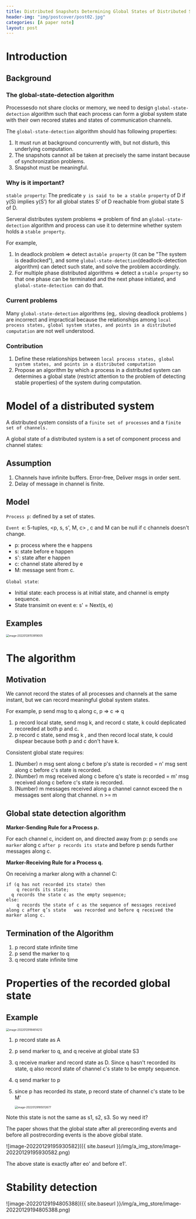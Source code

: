 ```yaml
---
title: Distributed Snapshots Determining Global States of Distributed Systems
header-img: "img/postcover/post02.jpg"
categories: [A paper note]
layout: post
---
```


# Introduction

## Background

### The global-state-detection algorithm

Processesdo not share clocks or memory, we need to design `global-state-detection` algorithm such that each process can form a global system state with their own recored states and states of communication channels.

The `global-state-detection` algorithm should has following properties:

1. It must run at background concurrently with, but not disturb, this underlying computation.
2. The snapshots cannot all be taken at precisely the same instant because of synchronization problems.
3. Snapshot must be meaningful.

### Why is it important?

`stable property`: The predicate `y is said to be a stable property` of D if y(S) implies y(S’) for all global states S’ of D reachable from global state S of D.

Serveral distributes system problems => problem of find an `global-state-detection` algorithm and process can use it to determine whether system holds a `stable property`. 

For example, 

1. In deadlock problem => detect a`stable property` (it can be "The system is deadlocked"), and some `global-state-detection`(deadlock-detection algorithm) can detect such state, and solve the problem accordingly.
2. For multiple phase distributed algorithms => detect a `stable property` so that one phase can be terminated and the next phase initiated, and `global-state-detection `can do that.

### Current problems

Many `global-state-detection` algorithms (eg,. sloving deadlock problems ) are incorrect and impractical because the relationships among `local process states, global system states, and points in a distributed computation` are not well understood.

### Contribution

1. Define these relationships between `local process states, global system states, and points in a distributed computation`
2. Propose an algorithm by which a process in a distributed system can determines a global state (restrict attention to the problem of detecting stable properties) of the system during computation.

# Model of a distributed system

A distributed system consists of a `finite set of processes` and a `finite set of channels.`

A global state of a distributed system is a set of component process and channel states:

## Assumption

1. Channels have infinite buffers. Error-free, Deliver msgs in order sent.
2. Delay of message in channel is finite.

## Model

`Process p`:  defined by a set of states.

`Event e`: 5-tuples, <p, s, s', M, c> , c and M can be null if c channels doesn't change. 

- p: process where the e happens
- s: state before e happen
- s': state after e happen
- c: channel state altered by e
- M: message sent from c.

`Global state`: 

- Initial state: each process is at initial state, and channel is empty sequence. 
- State transimit on event e: s' = Next(s, e)

## Examples

<img src="imgs/image-20220128153919005.png" alt="image-20220128153919005" style="zoom:50%;" />

# The algorithm

## Motivation

We cannot record the states of all processes and channels at the same instant, but we can record meaningful global system states. 

For example, p send msg to q along c,  p => c => q

1. p record local state, send msg k, and record c state, k could deplicated recoreded at both p and c. 
2. p record c state, send msg k , and then record local state, k could dispear because both p and c don't have k. 

Consistent global state requires:

1. (Number) n msg sent along c before p's state is recorded = n' msg sent along c before c's state is recorded.
2. (Number) m msg received along c before q's state is recorded = m' msg received along c before c's state is recorded.
3. (Number) m messages received along a channel cannot exceed the n messages sent along that channel. n >= m

## Global state detection algorithm

**Marker-Sending Rule for a Process p.**

For each channel c, incident on, and directed away from p: p sends `one marker` along c `after p records its state` and before p sends further messages along c.

**Marker-Receiving Rule for a Process q.**

On receiving a marker along with a channel C:

```shell
if (q has not recorded its state) then 
	q records its state;
  q records the state c as the empty sequence;
else:
	q records the state of c as the sequence of messages received along c after q’s state 	was recorded and before q received the marker along c.
```

## Termination of the Algorithm

1. p record state infinite time
2. p send the marker to q
3. q record state infinite time

# Properties of the recorded global state

## Example

<img src="imgs/image-20220129184614212.png" alt="image-20220129184614212" style="zoom:50%;" />

1. p record state as A

2. p send marker to q, and q receive at global state S3

3. q receive marker and record state as D. Since q hasn't recorded its state, q also record state of channel c's state to be empty sequence. 

4. q send marker to p

5. since p has recorded its state, p record state of channel c's state to be M' 

   <img src="imgs/image-20220129185012677.png" alt="image-20220129185012677" style="zoom:50%;" />

Note this state is not the same as s1, s2, s3. So wy need it?

The paper shows that the global state after all prerecording events and before all postrecording events is the above global state. 

![image-20220129195930582]({{ site.baseurl }}/img/a_img_store/image-20220129195930582.png)

The above state is exactly after eo' and before e1'.

# Stability detection

![image-20220129194805388]({{ site.baseurl }}/img/a_img_store/image-20220129194805388.png)